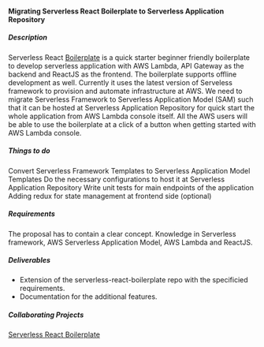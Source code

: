 #### Migrating Serverless React Boilerplate to Serverless Application Repository

##### Description
Serverless React [Boilerplate](https://github.com/99x/serverless-react-boilerplate) is a quick starter beginner friendly boilerplate to develop serverless application with AWS Lambda, API Gateway as the backend and ReactJS as the frontend. The boilerplate supports offline development as well. Currently it uses the latest version of Serveless framework to provision and automate infrastructure at AWS. We need to migrate Serverless Framework to Serverless Application Model (SAM) such that it can be hosted at Serverless Application Repository for quick start the whole application from AWS Lambda console itself. All the AWS users will be able to use the boilerplate at a click of a button when getting started with AWS Lambda console.

##### Things to do
Convert Serverless Framework Templates to Serverless Application Model Templates
Do the necessary configurations to host it at Serverless Application Repository
Write unit tests for main endpoints of the application
Adding redux for state management at frontend side (optional)

##### Requirements
The proposal has to contain a clear concept.
Knowledge in Serverless framework, AWS Serverless Application Model, AWS Lambda and ReactJS.

##### Deliverables
- Extension of the serverless-react-boilerplate repo with the specificied requirements.
- Documentation for the additional features.

##### Collaborating Projects
[Serverless React Boilerplate](https://github.com/99x/serverless-react-boilerplate)


